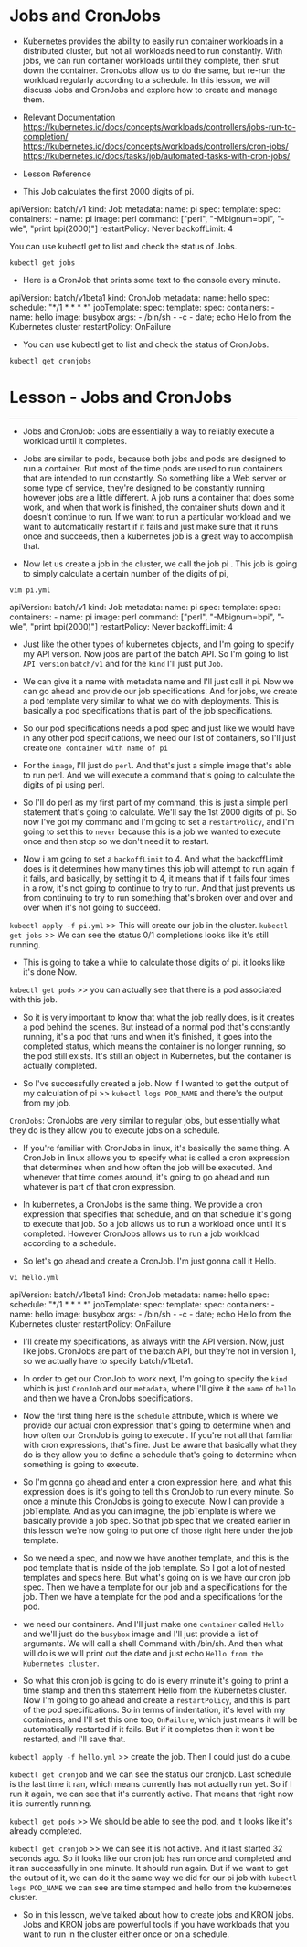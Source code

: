 # Jobs and CronJobs

- Kubernetes provides the ability to easily run container workloads in a distributed cluster, but not all workloads need to run constantly. With jobs, we can run container workloads until they complete, then shut down the container. CronJobs allow us to do the same, but re-run the workload regularly according to a schedule. In this lesson, we will discuss Jobs and CronJobs and explore how to create and manage them.

- Relevant Documentation
https://kubernetes.io/docs/concepts/workloads/controllers/jobs-run-to-completion/
https://kubernetes.io/docs/concepts/workloads/controllers/cron-jobs/
https://kubernetes.io/docs/tasks/job/automated-tasks-with-cron-jobs/

- Lesson Reference

- This Job calculates the first 2000 digits of pi.

apiVersion: batch/v1
kind: Job
metadata:
  name: pi
spec:
  template:
    spec:
      containers:
      - name: pi
        image: perl
        command: ["perl",  "-Mbignum=bpi", "-wle", "print bpi(2000)"]
      restartPolicy: Never
  backoffLimit: 4
  
  
You can use kubectl get to list and check the status of Jobs.

`kubectl get jobs`

- Here is a CronJob that prints some text to the console every minute.

apiVersion: batch/v1beta1
kind: CronJob
metadata:
  name: hello
spec:
  schedule: "*/1 * * * *"
  jobTemplate:
    spec:
      template:
        spec:
          containers:
          - name: hello
            image: busybox
            args:
            - /bin/sh
            - -c
            - date; echo Hello from the Kubernetes cluster
          restartPolicy: OnFailure
          
          
- You can use kubectl get to list and check the status of CronJobs.

`kubectl get cronjobs`

# Lesson - Jobs and CronJobs
-------------------------------

- Jobs and CronJob: Jobs are essentially a way to reliably execute a workload until it completes. 

- Jobs are similar to pods, because both jobs and pods are designed to run a container. But most of the time pods are used to run containers that are intended to run constantly. So something like a Web server or some type of service, they're designed to be constantly running however jobs are a little different. A job runs a container that does some work, and when that work is finished, the container shuts down and it doesn't continue to run. If we want to run a particular workload and we want to automatically restart if it fails and just make sure that it runs once and succeeds, then a kubernetes job is a great way to accomplish that. 

- Now let us create a job in the cluster, we call the job pi . This job is going to simply calculate a certain number of the digits of pi,

`vim pi.yml`

apiVersion: batch/v1
kind: Job
metadata:
  name: pi
spec:
  template:
    spec:
      containers:
      - name: pi
        image: perl
        command: ["perl",  "-Mbignum=bpi", "-wle", "print bpi(2000)"]
      restartPolicy: Never
  backoffLimit: 4

- Just like the other types of kubernetes objects, and I'm going to specify my API version. Now jobs are part of the batch API. So I'm going to list `API version` `batch/v1` and for the `kind` I'll just put `Job`. 

- We can give it a name with metadata name and I'll just call it pi. Now we can go ahead and provide our job specifications. And for jobs, we create a pod template very similar to what we do with deployments. This is basically a pod specifications that is part of the job specifications.
 
- So our pod specifications needs a pod spec and just like we would have in any other pod specifications, we need our list of containers, so I'll just create `one container with name of pi`
- For the `image`, I'll just do `perl`. And that's just a simple image that's able to run perl. And we will execute a command that's going to calculate the digits of pi using perl. 

- So I'll do perl as my first part of my command, this is just a simple perl statement that's going to calculate. We'll say the 1st 2000 digits of pi. So now I've got my command and I'm going to set a `restartPolicy`, and I'm going to set this to `never` because this is a job we wanted to execute once and then stop so we don't need it to restart. 

- Now i am going to set a `backoffLimit` to 4. And what the backoffLimit does is it determines how many times this job will attempt to run again if it fails, and basically, by setting it to 4, it means that if it fails four times in a row, it's not going to continue to try to run. And that just prevents us from continuing to try to run something that's broken over and over and over when it's not going to succeed. 

 `kubectl apply -f pi.yml` >> This will create our job in the cluster.
 `kubectl get jobs` >> We can see the status 0/1 completions looks like it's still running.
  
- This is going to take a while to calculate those digits of pi. it looks like it's done Now.
 
`kubectl get pods` >> you can actually see that there is a pod associated with this job. 

- So it is very important to know that what the job really does, is it creates a pod behind the scenes. But instead of a normal pod that's constantly running, it's a pod that runs and when it's finished, it goes into the completed status, which means the container is no longer running, so the pod still exists. It's still an object in Kubernetes, but the container is actually completed. 

- So I've successfully created a job. Now if I wanted to get the output of my calculation of pi >> `kubectl logs POD_NAME` and there's the output from my job. 



`CronJobs`: CronJobs are very similar to regular jobs, but essentially what they do is they allow you to execute jobs on a schedule. 

- If you're familiar with CronJobs in linux, it's basically the same thing. A CronJob in linux allows you to specify what is called a cron expression that determines when and how often the job will be executed. And whenever that time comes around, it's going to go ahead and run whatever is part of that cron expression.
 
- In kubernetes, a CronJobs is the same thing. We provide a cron expression that specifies that schedule, and on that schedule it's going to execute that job. So a job allows us to run a workload once until it's completed. However CronJobs allows us to run a job workload according to a schedule. 

- So let's go ahead and create a CronJob. I'm just gonna call it Hello. 

`vi hello.yml`

apiVersion: batch/v1beta1
kind: CronJob
metadata:
  name: hello
spec:
  schedule: "*/1 * * * *"
  jobTemplate:
    spec:
      template:
        spec:
          containers:
          - name: hello
            image: busybox
            args:
            - /bin/sh
            - -c
            - date; echo Hello from the Kubernetes cluster
          restartPolicy: OnFailure

- I'll create my specifications, as always with the API version. Now, just like jobs. CronJobs are part of the batch API, but they're not in version 1, so we actually have to specify batch/v1beta1.
 
- In order to get our CronJob to work next, I'm going to specify the `kind` which is just `CronJob` and our `metadata`, where I'll give it the `name` of `hello` and then we have a CronJobs specifications. 

- Now the first thing here is the `schedule` attribute, which is where we provide our actual cron expression that's going to determine when and how often our CronJob is going to execute . If you're not all that familiar with cron expressions, that's fine. Just be aware that basically what they do is they allow you to define a schedule that's going to determine when something is going to execute. 

- So I'm gonna go ahead and enter a cron expression here, and what this expression does is it's going to tell this CronJob to run every minute. So once a minute this CronJobs is going to execute. Now I can provide a jobTemplate. And as you can imagine, the jobTemplate is where we basically provide a job spec. So that job spec that we created earlier in this lesson we're now going to put one of those right here under the job template. 

- So we need a spec, and now we have another template, and this is the pod template that is inside of the job template. So I got a lot of nested templates and specs here. But what's going on is we have our cron job spec. Then we have a template for our job and a specifications for the job. Then we have a template for the pod and a specifications for the pod. 

- we need our containers. And I'll just make one `container` called `Hello` and we'll just do the `busybox` image and I'll just provide a list of arguments. We will call a shell Command with /bin/sh. And then what will do is we will print out the date and just echo `Hello from the Kubernetes cluster`.
 
- So what this cron job is going to do is every minute it's going to print a time stamp and then this statement Hello from the Kubernetes cluster. Now I'm going to go ahead and create a `restartPolicy`, and this is part of the pod specifications. So in terms of indentation, it's level with my containers, and I'll set this one too, `OnFailure`, which just means it will be automatically restarted if it fails. But if it completes then it won't be restarted, and I'll save that. 

`kubectl apply -f hello.yml` >> create the job. Then I could just do a cube. 

`kubectl get cronjob` and we can see the status our cronjob. Last schedule is the last time it ran, which means currently has not actually run yet. So if I run it again, we can see that it's currently active. That means that right now it is currently running. 

`kubectl get pods` >> We should be able to see the pod, and it looks like it's already completed. 

`kubectl get cronjob` >> we can see it is not active. And it last started 32 seconds ago. So it looks like our cron job has run once and completed and it ran successfully in one minute. It should run again. But if we want to get the output of it, we can do it the same way we did for our pi job with `kubectl logs POD_NAME` we can see are time stamped and hello from the kubernetes cluster. 

- So in this lesson, we've talked about how to create jobs and KRON jobs. Jobs and KRON jobs are powerful tools if you have workloads that you want to run in the cluster either once or on a schedule.
